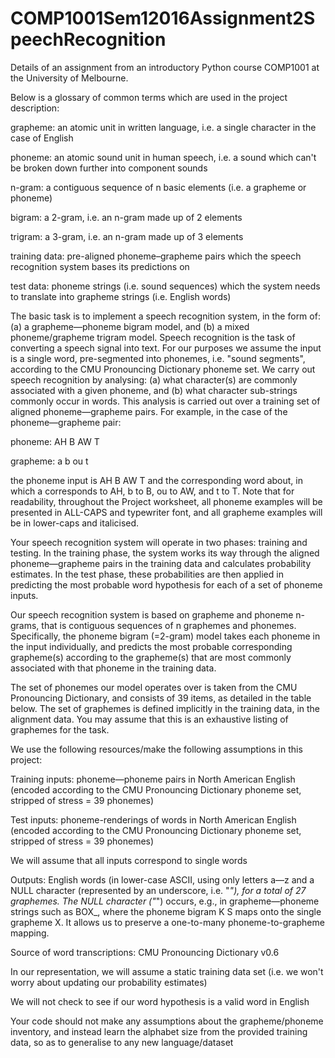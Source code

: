 # COMP1001Sem12016Assignment2SpeechRecognition
Details of an assignment from an introductory Python course COMP1001 at the University of Melbourne. 

Below is a glossary of common terms which are used in the project description:

grapheme: an atomic unit in written language, i.e. a single character in the case of English

phoneme: an atomic sound unit in human speech, i.e. a sound which can't be broken down further into component sounds

n-gram: a contiguous sequence of n basic elements (i.e. a grapheme or phoneme)

bigram: a 2-gram, i.e. an n-gram made up of 2 elements

trigram: a 3-gram, i.e. an n-gram made up of 3 elements

training data: pre-aligned phoneme–grapheme pairs which the speech recognition system bases its predictions on

test data: phoneme strings (i.e. sound sequences) which the system needs to translate into grapheme strings (i.e. English words)

The basic task is to implement a speech recognition system, in the form of: (a) a grapheme—phoneme bigram model, and (b) a mixed phoneme/grapheme trigram model. Speech recognition is the task of converting a speech signal into text. For our purposes we assume the input is a single word, pre-segmented into phonemes, i.e. "sound segments", according to the CMU Pronouncing Dictionary phoneme set. We carry out speech recognition by analysing: (a) what character(s) are commonly associated with a given phoneme, and (b) what character sub-strings commonly occur in words. This analysis is carried out over a training set of aligned phoneme—grapheme pairs. For example, in the case of the phoneme—grapheme pair:

phoneme:	AH	B	AW	T

grapheme:	a	b	ou	t

the phoneme input is AH B AW T and the corresponding word about, in which a corresponds to AH, b to B, ou to AW, and t to T. Note that for readability, throughout the Project worksheet, all phoneme examples will be presented in ALL-CAPS and typewriter font, and all grapheme examples will be in lower-caps and italicised.

Your speech recognition system will operate in two phases: training and testing. In the training phase, the system works its way through the aligned phoneme—grapheme pairs in the training data and calculates probability estimates. In the test phase, these probabilities are then applied in predicting the most probable word hypothesis for each of a set of phoneme inputs.

Our speech recognition system is based on grapheme and phoneme n-grams, that is contiguous sequences of n graphemes and phonemes. Specifically, the phoneme bigram (=2-gram) model takes each phoneme in the input individually, and predicts the most probable corresponding grapheme(s) according to the grapheme(s) that are most commonly associated with that phoneme in the training data.

The set of phonemes our model operates over is taken from the CMU Pronouncing Dictionary, and consists of 39 items, as detailed in the table below. The set of graphemes is defined implicitly in the training data, in the alignment data. You may assume that this is an exhaustive listing of graphemes for the task.

We use the following resources/make the following assumptions in this project:

Training inputs: phoneme—phoneme pairs in North American English (encoded according to the CMU Pronouncing Dictionary phoneme set, stripped of stress = 39 phonemes)

Test inputs: phoneme-renderings of words in North American English (encoded according to the CMU Pronouncing Dictionary phoneme set, stripped of stress = 39 phonemes)

We will assume that all inputs correspond to single words

Outputs: English words (in lower-case ASCII, using only letters a—z and a NULL character (represented by an underscore, i.e. "_"), for a total of 27 graphemes. The NULL character ("_") occurs, e.g., in grapheme—phoneme strings such as BOX_, where the phoneme bigram K S maps onto the single grapheme X. It allows us to preserve a one-to-many phoneme-to-grapheme mapping.

Source of word transcriptions: CMU Pronouncing Dictionary v0.6

In our representation, we will assume a static training data set (i.e. we won't worry about updating our probability estimates)

We will not check to see if our word hypothesis is a valid word in English

Your code should not make any assumptions about the grapheme/phoneme inventory, and instead learn the alphabet size from the provided training data, so as to generalise to any new language/dataset
